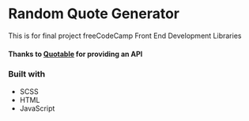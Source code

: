 # Random Quote Generator

This is for final project freeCodeCamp Front End Development Libraries

#### Thanks to [Quotable](https://github.com/lukePeavey/quotable) for providing an API

### Built with

- SCSS
- HTML
- JavaScript
